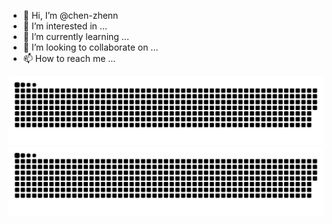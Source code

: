 - 👋 Hi, I’m @chen-zhenn
- 👀 I’m interested in ...
- 🌱 I’m currently learning ...
- 💞️ I’m looking to collaborate on ...
- 📫 How to reach me ...

<!---
chen-zhenn/chen-zhenn is a ✨ special ✨ repository because its `README.md` (this file) appears on your GitHub profile.
You can click the Preview link to take a look at your changes.
--->

![github contribution grid snake animation](https://raw.githubusercontent.com/chen-zhenn/chen-zhenn/output/github-contribution-grid-snake-dark.svg#gh-dark-mode-only)![github contribution grid snake animation](https://raw.githubusercontent.com/chen-zhenn/chen-zhenn/output/github-contribution-grid-snake.svg#gh-light-mode-only)
